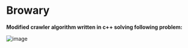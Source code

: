 # Browary
**Modified crawler algorithm written in c++ solving following problem:**

![image](https://user-images.githubusercontent.com/95976169/227622119-6103eb34-2a0e-4eac-b0d6-edfffe224b5f.png)
